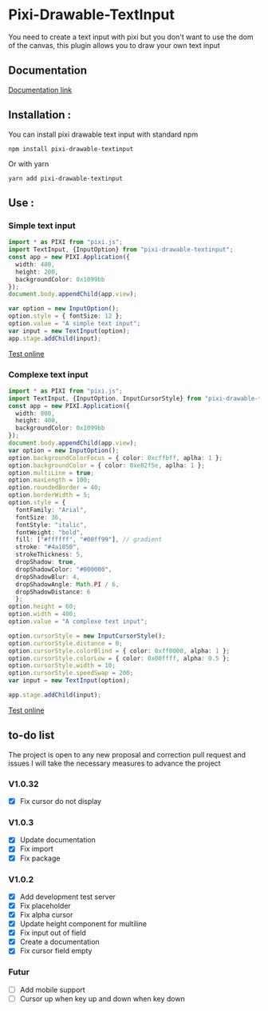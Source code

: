 # Pixi-Drawable-TextInput
 You need to create a text input with pixi but you don't want to use the dom of the canvas, this plugin allows you to draw your own text input

## Documentation

[Documentation link](https://osarel.github.io/Pixi-Drawable-TextInput/)

## Installation :

You can install pixi drawable text input with standard npm

`npm install pixi-drawable-textinput`

Or with yarn

`yarn add pixi-drawable-textinput`


## Use :

### Simple text input
```typescript
import * as PIXI from "pixi.js";
import TextInput, {InputOption} from "pixi-drawable-textinput";
const app = new PIXI.Application({
  width: 400,
  height: 200,
  backgroundColor: 0x1099bb
});
document.body.appendChild(app.view);

var option = new InputOption();
option.style = { fontSize: 12 };
option.value = "A simple text input";
var input = new TextInput(option);
app.stage.addChild(input);
```

[Test online](https://codesandbox.io/s/simple-pixi-textinput-6dk8b)

### Complexe text input

```typescript
import * as PIXI from "pixi.js";
import TextInput, {InputOption, InputCursorStyle} from "pixi-drawable-textinput";
const app = new PIXI.Application({
  width: 800,
  height: 400,
  backgroundColor: 0x1099bb
});
document.body.appendChild(app.view);
var option = new InputOption();
option.backgroundColorFocus = { color: 0xcffbff, aplha: 1 };
option.backgroundColor = { color: 0xe02f5e, aplha: 1 };
option.multiLine = true;
option.maxLength = 100;
option.roundedBorder = 40;
option.borderWidth = 5;
option.style = {
  fontFamily: "Arial",
  fontSize: 36,
  fontStyle: "italic",
  fontWeight: "bold",
  fill: ["#ffffff", "#00ff99"], // gradient
  stroke: "#4a1850",
  strokeThickness: 5,
  dropShadow: true,
  dropShadowColor: "#000000",
  dropShadowBlur: 4,
  dropShadowAngle: Math.PI / 6,
  dropShadowDistance: 6
  };
option.height = 60;
option.width = 400;
option.value = "A complexe text input";

option.cursorStyle = new InputCursorStyle();
option.cursorStyle.distance = 0;
option.cursorStyle.colorBlind = { color: 0xff0000, alpha: 1 };
option.cursorStyle.colorLow = { color: 0x00ffff, alpha: 0.5 };
option.cursorStyle.width = 10;
option.cursorStyle.speedSwap = 200;
var input = new TextInput(option);

app.stage.addChild(input);

```

[Test online](https://codesandbox.io/s/complexe-pixi-textinput-zwmtw)

## to-do list

The project is open to any new proposal and correction pull request and issues I will take the necessary measures to advance the project

### V1.0.32

- [x] Fix cursor do not display

### V1.0.3

- [x] Update documentation
- [x] Fix import
- [x] Fix package

### V1.0.2

- [x] Add development test server
- [x] Fix placeholder
- [x] Fix alpha cursor
- [x] Update height component for multiline
- [x] Fix input out of field
- [x] Create a documentation
- [x] Fix cursor field empty

### Futur

- [ ] Add mobile support
- [ ] Cursor up when key up and down when key down
